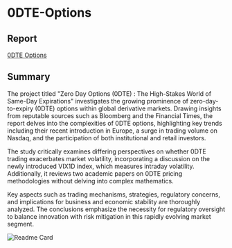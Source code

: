 # 0DTE-Options

## Report
[0DTE Options](https://github.com/Sharma-Amol/0DTE-Options/blob/main/0DTE%20Options.pdf)

## Summary
The project titled "Zero Day Options (0DTE) : The High-Stakes World of Same-Day Expirations" investigates the growing prominence of zero-day-to-expiry (0DTE) options within global derivative markets. Drawing insights from reputable sources such as Bloomberg and the Financial Times, the report delves into the complexities of 0DTE options, highlighting key trends including their recent introduction in Europe, a surge in trading volume on Nasdaq, and the participation of both institutional and retail investors.

The study critically examines differing perspectives on whether 0DTE trading exacerbates market volatility, incorporating a discussion on the newly introduced VIX1D index, which measures intraday volatility. Additionally, it reviews two academic papers on 0DTE pricing methodologies without delving into complex mathematics.

Key aspects such as trading mechanisms, strategies, regulatory concerns, and implications for business and economic stability are thoroughly analyzed. The conclusions emphasize the necessity for regulatory oversight to balance innovation with risk mitigation in this rapidly evolving market segment.

![Readme Card](https://github-readme-stats.vercel.app/api/pin/?username=Sharma-Amol&repo=0DTE-Options)
